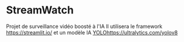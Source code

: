 # StreamWatch
 Projet de surveillance vidéo boosté à l'IA
 Il utilisera le framework https://streamlit.io/ et un modèle IA [YOLO](https://ultralytics.com/yolov8)https://ultralytics.com/yolov8
